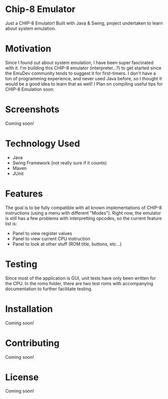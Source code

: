 # Chip-8 Emulator

Just a CHIP-8 Emulator! Built with Java & Swing, project undertaken to learn about system emulation.

# Motivation

Since I found out about system emulation, I have been super fascinated with it. I'm building this CHIP-8 emulator (interpreter...?) to get started since the EmuDev community tends to suggest it for first-timers. I don't have a ton of programming experience, and never used Java before, so I thought it would be a good idea to learn that as well! I Plan on compiling useful tips for CHIP-8 Emulation soon.

# Screenshots

Coming soon!

# Technology Used

- Java
- Swing Framework (not really sure if it counts)
- Maven
- JUnit 

# Features

The goal is to be fully compatible with all known implementations of CHIP-8 instructions (using a menu with different "Modes"). Right now, the emulator is still has a few problems with interpretting opcodes, so the current feature list is:
- Panel to view register values
- Panel to view current CPU instruction
- Panel to look at other stuff (ROM title, buttons, etc...)

# Testing

Since most of the application is GUI, unit tests have only been written for the CPU. In the roms folder, there are two test roms with accompanying documentation to further facilitate testing.

# Installation

Coming soon!

# Contributing

Coming soon!

# License

Coming soon!